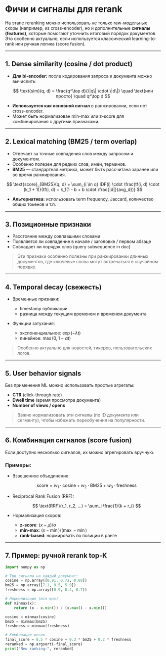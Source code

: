 # Фичи и сигналы для rerank

На этапе reranking можно использовать не только raw-модельные скоры (например, из cross-encoder), но и дополнительные **сигналы (features)**, которые помогают уточнить итоговый порядок документов. Это особенно актуально, если используется классический learning-to-rank или ручная логика (score fusion).

---

## 1. Dense similarity (cosine / dot product)

- **Для bi-encoder:** после кодирования запроса и документа можно вычислить:

$$
\text{sim}(q, d) = \frac{q^\top d}{\|q\| \cdot \|d\|} \quad \text{или просто} \quad q^\top d
$$

- **Используется как основной сигнал** в ранжировании, если нет cross-encoder.
- Может быть нормализован min-max или z-score для комбинирования с другими признаками.

---

## 2. Lexical matching (BM25 / term overlap)

- Отвечает за точные совпадения слов между запросом и документом.
- Особенно полезен для редких слов, имен, терминов.
- **BM25** — стандартная метрика, может быть рассчитана заранее или во время ранжирования.

$$
\text{score}_{BM25}(q, d) = \sum_{i \in q} IDF(i) \cdot \frac{tf(i, d) \cdot (k_1 + 1)}{tf(i, d) + k_1(1 - b + b \cdot \frac{|d|}{avg_d})}
$$

- **Альтернатива:** использовать term frequency, Jaccard, количество общих токенов и т.п.

---

## 3. Позиционные признаки

- Расстояние между совпавшими словами
- Появляется ли совпадение в начале / заголовке / первом абзаце
- Совпадает ли порядок слов (query subsequence in doc)

> Эти признаки особенно полезны при ранжировании длинных документов, где ключевые слова могут встречаться в случайном порядке.

---

## 4. Temporal decay (свежесть)

- Временные признаки:

  - timestamp публикации
  - разница между текущим временем и временем документа

- Функции затухания:

  - экспоненциальное: $\exp(-\lambda t)$
  - линейное: $\max(0, 1 - \alpha t)$

> Особенно актуально для новостей, тикеров, пользовательских логов.

---

## 5. User behavior signals

Без применения ML можно использовать простые агрегаты:

- **CTR** (click-through rate)
- **Dwell time** (время просмотра документа)
- **Number of views / opens**

> Важно нормализовать эти сигналы (по ID документа или сегменту), чтобы избежать переобучения на популярности.

---

## 6. Комбинация сигналов (score fusion)

Если доступно несколько сигналов, их можно агрегировать вручную:

### Примеры:

- Взвешенное объединение:

  $$
  \text{score} = w_1 \cdot \text{cosine} + w_2 \cdot \text{BM25} + w_3 \cdot \text{freshness}
  $$

- Reciprocal Rank Fusion (RRF):

  $$
  \text{RRF}(r_1, r_2, ...) = \sum_i \frac{1}{k + r_i}
  $$

- Нормализация скоров:

  - **z-score**: $(x - \mu) / \sigma$
  - **min-max**: $(x - \min) / (\max - \min)$
  - **rank-based**: нормировать по позиции в ранге

---

## 7. Пример: ручной rerank top-K

```python
import numpy as np

# Три сигнала на каждый документ:
cosine = np.array([0.91, 0.72, 0.88])
bm25 = np.array([7.1, 8.5, 5.9])
freshness = np.array([0.9, 0.4, 0.7])

# Нормализация (min-max)
def minmax(x):
    return (x - x.min()) / (x.max() - x.min())

cosine = minmax(cosine)
bm25 = minmax(bm25)
freshness = minmax(freshness)

# Комбинация весов
final_score = 0.5 * cosine + 0.3 * bm25 + 0.2 * freshness
reranked = np.argsort(-final_score)
print("New ranking:", reranked)
```
